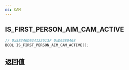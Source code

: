 ```yaml
---
ns: CAM
---
```

## IS_FIRST_PERSON_AIM_CAM_ACTIVE

```c
// 0x5E346D934122613F 0xD6280468
BOOL IS_FIRST_PERSON_AIM_CAM_ACTIVE();
```


## 返回值
